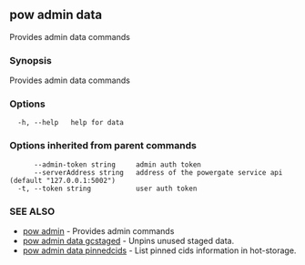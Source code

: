 ## pow admin data

Provides admin data commands

### Synopsis

Provides admin data commands

### Options

```
  -h, --help   help for data
```

### Options inherited from parent commands

```
      --admin-token string     admin auth token
      --serverAddress string   address of the powergate service api (default "127.0.0.1:5002")
  -t, --token string           user auth token
```

### SEE ALSO

* [pow admin](pow_admin.md)	 - Provides admin commands
* [pow admin data gcstaged](pow_admin_data_gcstaged.md)	 - Unpins unused staged data.
* [pow admin data pinnedcids](pow_admin_data_pinnedcids.md)	 - List pinned cids information in hot-storage.


